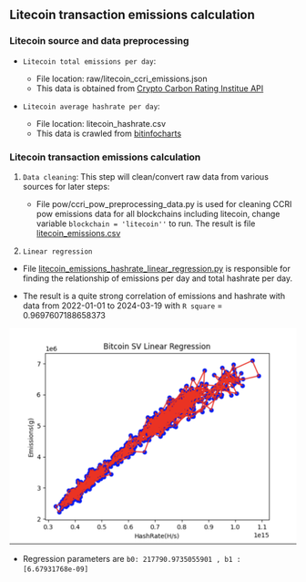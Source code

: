 ## Litecoin transaction emissions calculation

### Litecoin source and data preprocessing

- `Litecoin total emissions per day`:
    + File location: raw/litecoin_ccri_emissions.json
    + This data is obtained from [Crypto Carbon Rating Institue API](https://docs.api.carbon-ratings.com/v2/#/)

- `Litecoin average hashrate per day`:
    + File location: litecoin_hashrate.csv
    + This data is crawled from [bitinfocharts](https://bitinfocharts.com/comparison/hashrate-ltc.html)

### Litecoin transaction emissions calculation

1. `Data cleaning`: This step will clean/convert raw data from various
   sources for later steps:
    - File pow/ccri_pow_preprocessing_data.py is used for cleaning CCRI pow emissions data for
      all blockchains including litecoin, change variable `blockchain = 'litecoin''` to run.
      The result is file [litecoin_emissions.csv](data/litecoin_emissions.csv)

2. `Linear regression`

- File [litecoin_emissions_hashrate_linear_regression.py](litecoin_emissions_hashrate_linear_regression.py) is responsible
  for finding the relationship of emissions per day and total hashrate per day.

- The result is a quite strong correlation of emissions and hashrate with data from
  2022-01-01 to 2024-03-19 with `R square` = 0.9697607188658373

![Litecoin Emissions Hashrate Linear Regression](img/litecoin_emissions_hashrate_linear_regression.png)

- Regression parameters are `b0: 217790.9735055901 , b1 : [6.67931768e-09]`












